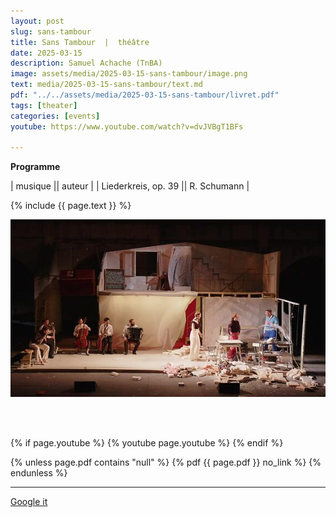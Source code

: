 ```yaml
---
layout: post
slug: sans-tambour
title: Sans Tambour  |  théâtre
date: 2025-03-15
description: Samuel Achache (TnBA)
image: assets/media/2025-03-15-sans-tambour/image.png
text: media/2025-03-15-sans-tambour/text.md
pdf: "../../assets/media/2025-03-15-sans-tambour/livret.pdf"
tags: [theater]
categories: [events]
youtube: https://www.youtube.com/watch?v=dvJVBgT1BFs

---
```


**Programme** 

| musique || auteur |
| Liederkreis, op. 39 || R. Schumann |

{% include  {{ page.text }} %}



![text](assets/media/2025-03-15-sans-tambour/pictures/(pic2).jpg)

<br><br>


{% if page.youtube %}
  {% youtube page.youtube %}
{% endif %}

{% unless page.pdf contains "null" %}
  {% pdf {{ page.pdf }} no_link %}
{% endunless %}

---

<div>
    <p style="text-align: left;"> <a href="https://www.google.com/search?q=Sans+Tambour+théâtre++2025-03-15" target="_blank">Google it</a> </p>
</div>

